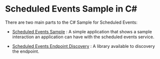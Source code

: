 # Scheduled Events Sample in C#

There are two main parts to the C# Sample for Scheduled Events: 

* [Scheduled Events Sample]() : A simple application that shows a sample interaction an application can have with the scheduled events service. 

* [Scheduled Events Endpoint Discovery]() : A library available to discovery the endpoint.